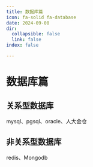 ```yaml
---
title: 数据库篇
icon: fa-solid fa-database
date: 2024-09-08
dir:
  collapsible: false
  link: false
index: false

---
```


# 数据库篇

## 关系型数据库

mysql、pgsql、oracle、人大金仓

## 非关系型数据库

redis、Mongodb
